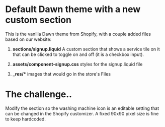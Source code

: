 # Default Dawn theme with a new custom section

This is the vanilla Dawn theme from Shopify, with a couple added files based on our website:

1. **sections/signup.liquid** A custom section that shows a service tile on it that can be clicked to toggle on and off (it is a checkbox input).

2. **assets/component-signup.css** styles for the signup.liquid file

3. **_res/\*** images that would go in the store's Files

# The challenge..

Modify the section so the washing machine icon is an editable setting that can be changed in the Shopify customizer.  A fixed 90x90 pixel size is fine to keep hardcoded.